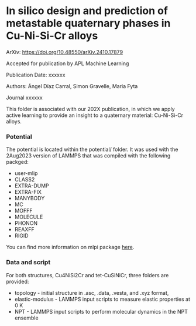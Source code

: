 # In silico design and prediction of metastable quaternary phases in Cu-Ni-Si-Cr alloys

ArXiv: https://doi.org/10.48550/arXiv.2410.17879

Accepted for publication by APL Machine Learning

Publication Date: xxxxxx

Authors: Ángel Díaz Carral, Simon Gravelle, Maria Fyta

Journal xxxxxx

This folder is associated with our 202X publication, in which we apply active
learning to provide an insight to a quaternary material: Cu-Ni-Si-Cr alloys.

### Potential

The potential is located within the potential/ folder. It was used with the
2Aug2023 version of LAMMPS that was compiled with the following packged:

- user-mlip
- CLASS2
- EXTRA-DUMP
- EXTRA-FIX
- MANYBODY
- MC
- MOFFF
- MOLECULE
- PHONON
- REAXFF
- RIGID

You can find more information on mlpi package [here](https://gitlab.com/ashapeev/interface-lammps-mlip-2.git).

### Data and script

For both structures, Cu4NiSi2Cr and tet-CuSiNiCr, three folders are provided:

- topology - initial structure in .asc, .data, .vesta, and .xyz format,
- elastic-modulus - LAMMPS input scripts to measure elastic properties at 0 K
- NPT - LAMMPS input scripts to perform molecular dynamics in the NPT ensemble